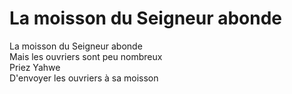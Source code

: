 # La moisson du Seigneur abonde

La moisson du Seigneur abonde  
Mais les ouvriers sont peu nombreux  
Priez Yahwe  
D'envoyer les ouvriers à sa moisson  

